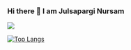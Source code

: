 ### Hi there 👋 I am Julsapargi Nursam

<a href="https://github.com/anuraghazra/github-readme-stats">
  <img align="center" src="https://github-readme-stats.vercel.app/api?username=Egi10&show_icons=true" />
</a>

[![Top Langs](https://github-readme-stats.vercel.app/api/top-langs/?username=Egi10&hide_progress=true)](https://github.com/anuraghazra/github-readme-stats)
